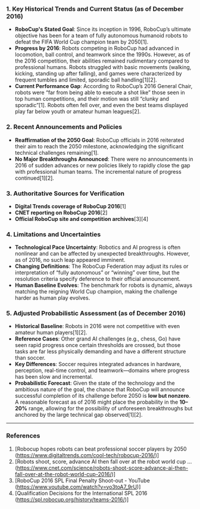 ### 1. Key Historical Trends and Current Status (as of December 2016)

- **RoboCup's Stated Goal**: Since its inception in 1996, RoboCup’s ultimate objective has been for a team of fully autonomous humanoid robots to defeat the FIFA World Cup champion team by 2050[1].
- **Progress by 2016**: Robots competing in RoboCup had advanced in locomotion, ball control, and teamwork since the 1990s. However, as of the 2016 competition, their abilities remained rudimentary compared to professional humans. Robots struggled with basic movements (walking, kicking, standing up after falling), and games were characterized by frequent tumbles and limited, sporadic ball handling[1][2].
- **Current Performance Gap**: According to RoboCup’s 2016 General Chair, robots were “far from being able to execute a shot like” those seen in top human competitions, and their motion was still “clunky and sporadic”[1]. Robots often fell over, and even the best teams displayed play far below youth or amateur human leagues[2].

### 2. Recent Announcements and Policies

- **Reaffirmation of the 2050 Goal**: RoboCup officials in 2016 reiterated their aim to reach the 2050 milestone, acknowledging the significant technical challenges remaining[1].
- **No Major Breakthroughs Announced**: There were no announcements in 2016 of sudden advances or new policies likely to rapidly close the gap with professional human teams. The incremental nature of progress continued[1][2].

### 3. Authoritative Sources for Verification

- **Digital Trends coverage of RoboCup 2016**[1]
- **CNET reporting on RoboCup 2016**[2]
- **Official RoboCup site and competition archives**[3][4]

### 4. Limitations and Uncertainties

- **Technological Pace Uncertainty**: Robotics and AI progress is often nonlinear and can be affected by unexpected breakthroughs. However, as of 2016, no such leap appeared imminent.
- **Changing Definitions**: The RoboCup Federation may adjust its rules or interpretation of “fully autonomous” or “winning” over time, but the resolution criteria specify deference to their official announcement.
- **Human Baseline Evolves**: The benchmark for robots is dynamic, always matching the reigning World Cup champion, making the challenge harder as human play evolves.

### 5. Adjusted Probabilistic Assessment (as of December 2016)

- **Historical Baseline**: Robots in 2016 were not competitive with even amateur human players[1][2].
- **Reference Cases**: Other grand AI challenges (e.g., chess, Go) have seen rapid progress once certain thresholds are crossed, but those tasks are far less physically demanding and have a different structure than soccer.
- **Key Differences**: Soccer requires integrated advances in hardware, perception, real-time control, and teamwork—domains where progress has been slow and incremental.
- **Probabilistic Forecast**: Given the state of the technology and the ambitious nature of the goal, the chance that RoboCup will announce successful completion of its challenge before 2050 is **low but nonzero**. A reasonable forecast as of 2016 might place the probability in the **10–20%** range, allowing for the possibility of unforeseen breakthroughs but anchored by the large technical gap observed[1][2].

---

### References

1. [Robocup hopes robots can beat professional soccer players by 2050 (https://www.digitaltrends.com/cool-tech/robocup-2016/)]
2. [Robots shoot, score, advance AI then fall over at the robot world cup ... (https://www.cnet.com/science/robots-shoot-score-advance-ai-then-fall-over-at-the-robot-world-cup-2016/)]
3. [RoboCup 2016 SPL Final Penalty Shoot-out - YouTube (https://www.youtube.com/watch?v=yo3toA7_9rU)]
4. [Qualification Decisions for the International SPL 2016 (https://spl.robocup.org/history/teams-2016/)]